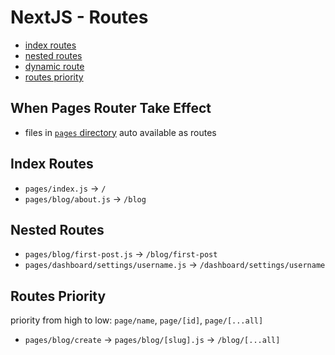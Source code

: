# NextJS - Routes

* [index routes](#index-routes)
* [nested routes](#nested-routes)
* [dynamic route](#dynamic-route)
* [routes priority](#routes-priority)

## When Pages Router Take Effect

- files in [`pages` directory]() auto available as routes

## Index Routes

- `pages/index.js` -> `/`
- `pages/blog/about.js` -> `/blog`

## Nested Routes

- `pages/blog/first-post.js` $\rightarrow$ `/blog/first-post`
- `pages/dashboard/settings/username.js` $\rightarrow$ `/dashboard/settings/username`


## Routes Priority

priority from high to low: `page/name`, `page/[id]`, `page/[...all]`

- `pages/blog/create` $\rightarrow$ `pages/blog/[slug].js` $\rightarrow$ `/blog/[...all]`

